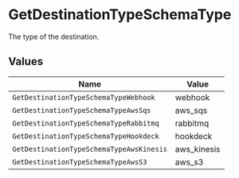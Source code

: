 # GetDestinationTypeSchemaType

The type of the destination.


## Values

| Name                                     | Value                                    |
| ---------------------------------------- | ---------------------------------------- |
| `GetDestinationTypeSchemaTypeWebhook`    | webhook                                  |
| `GetDestinationTypeSchemaTypeAwsSqs`     | aws_sqs                                  |
| `GetDestinationTypeSchemaTypeRabbitmq`   | rabbitmq                                 |
| `GetDestinationTypeSchemaTypeHookdeck`   | hookdeck                                 |
| `GetDestinationTypeSchemaTypeAwsKinesis` | aws_kinesis                              |
| `GetDestinationTypeSchemaTypeAwsS3`      | aws_s3                                   |